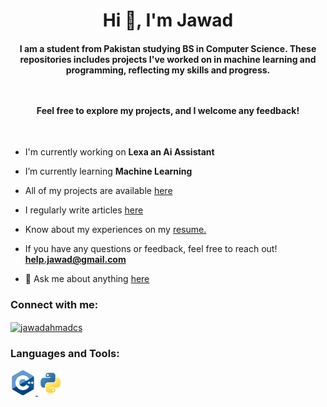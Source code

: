 <h1 align="center">Hi 👋, I'm Jawad</h1>

<h4 align="center">I am a student from Pakistan studying BS in Computer Science. These repositories includes projects I've worked on in machine learning and programming, reflecting my skills and progress.


 </br></br> Feel free to explore my projects, and I welcome any feedback!</h4>

<!-- 
currently disable
<p align="left"> <img src="https://komarev.com/ghpvc/?username=jawadahmadcs&label=Profile%20views&color=0e75b6&style=flat" alt="jawadahmadcs" /> </p>
<p align="left"> <a href="https://github.com/ryo-ma/github-profile-trophy"><img src="https://github-profile-trophy.vercel.app/?username=jawadahmadcs" alt="jawadahmadcs" /></a> </p>

--> 

</br>

-  I'm currently working on **Lexa an Ai Assistant**

-  I’m currently learning **Machine Learning**

-  All of my projects are available [here](https://github.com/JawadAhmadCS/CS-Projects)

-  I regularly write articles [here](https://github.com/JawadAhmadCS/JawadAhmadCS/blob/main/README.md)

-  Know about my experiences on my [resume.](https://github.com/JawadAhmadCS/JawadAhmadCS/blob/main/README.md)

-  If you have any questions or feedback, feel free to reach out! **help.jawad@gmail.com**
  
- 💬 Ask me about anything [here](https://github.com/JawadAhmadCS/JawadAhmadCS/issues)

<h3 align="left">Connect with me:</h3>
<p align="left">
<a href="https://linkedin.com/in/jawadahmadcs" target="blank"><img align="center" src="https://raw.githubusercontent.com/rahuldkjain/github-profile-readme-generator/master/src/images/icons/Social/linked-in-alt.svg" alt="jawadahmadcs" height="30" width="40" /></a>
</p>

<h3 align="left">Languages and Tools:</h3>
<p align="left"> <a href="https://www.w3schools.com/cpp/" target="_blank" rel="noreferrer"> <img src="https://raw.githubusercontent.com/devicons/devicon/master/icons/cplusplus/cplusplus-original.svg" alt="cplusplus" width="40" height="40"/> </a> <a href="https://www.python.org" target="_blank" rel="noreferrer"> <img src="https://raw.githubusercontent.com/devicons/devicon/master/icons/python/python-original.svg" alt="python" width="40" height="40"/> </a> </p>
<!-- 
currently disable
<p>&nbsp;<img align="center" src="https://github-readme-stats.vercel.app/api?username=jawadahmadcs&show_icons=true&locale=en" alt="jawadahmadcs" /></p>
--> 

